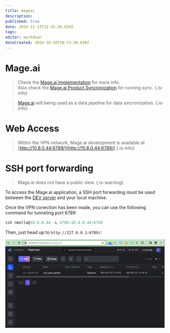 ```yaml
---
title: mageai
description: 
published: true
date: 2024-11-13T21:25:26.026Z
tags: 
editor: markdown
dateCreated: 2024-10-28T20:13:28.010Z
---
```


# Mage.ai

> Check the [Mage.ai Implementation](/projects/tienda-web-intro/tienda-web-mvp-project/development-functionalities/mage-ai) for more info.\
> Also check the [Mage.ai Product Syncronization](/projects/tienda-web-intro/tienda-web-mvp-project/development-functionalities/product-sync) for running sync.
{.is-info}


> [Mage.ai](https://github.com/mage-ai/mage-ai) will being used as a data pipeline for data sincronization.
{.is-info}

# Web Access

> Within the VPN network, Mage.ai development is available at [http://10.8.0.44:6789/](http://10.8.0.44:6789/)
{.is-info}


# SSH port forwarding

> Mage.ai does not have a public view.
{.is-warning}


To access the Mage.ai application, a SSH port forwarding must be used between the [DEV server](../dev-server.md) and your local machine.

Once the VPN conection has been made, you can use the following command for tunneling port 6789:

```jsx
ssh nmella@10.8.0.44 -L 6789:10.8.0.44:6789
```

Then, just head up to `http://127.0.0.1:6789/`:

![Mage.ai Dashboard](/images/img/2024-02-23_09-54.png)